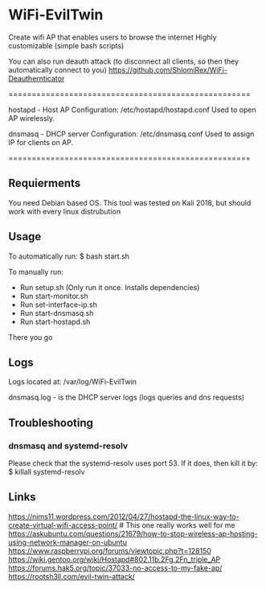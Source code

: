 # WiFi-EvilTwin 
Create wifi AP that enables users to browse the internet
Highly customizable (simple bash scripts)

You can also run deauth attack (to disconnect all clients, so then they automatically connect to you)
https://github.com/ShlomiRex/WiFi-Deauthernticator

====================================================

hostapd - Host AP
Configuration: /etc/hostapd/hostapd.conf
Used to open AP wirelessly.

dnsmasq - DHCP server
Configuration: /etc/dnsmasq.conf
Used to assign IP for clients on AP.

====================================================

## Requierments 

You need Debian based OS. This tool was tested on Kali 2018, but should work with every linux distrubution

## Usage 

To automatically run:
$ bash start.sh

To manually run:

* Run setup.sh (Only run it once. Installs dependencies)
* Run start-monitor.sh
* Run set-interface-ip.sh
* Run start-dnsmasq.sh
* Run start-hostapd.sh

There you go


## Logs 
Logs located at:
/var/log/WiFi-EvilTwin

dnsmasq.log - is the DHCP server logs (logs queries and dns requests)


## Troubleshooting

### dnsmasq and systemd-resolv
Please check that the systemd-resolv uses port 53. If it does, then kill it by:
$ killall systemd-resolv


## Links 
https://nims11.wordpress.com/2012/04/27/hostapd-the-linux-way-to-create-virtual-wifi-access-point/             # This one really works well for me
https://askubuntu.com/questions/21679/how-to-stop-wireless-ap-hosting-using-network-manager-on-ubuntu
https://www.raspberrypi.org/forums/viewtopic.php?t=128150
https://wiki.gentoo.org/wiki/Hostapd#802.11b.2Fg.2Fn_triple_AP
https://forums.hak5.org/topic/37033-no-access-to-my-fake-ap/
https://rootsh3ll.com/evil-twin-attack/
